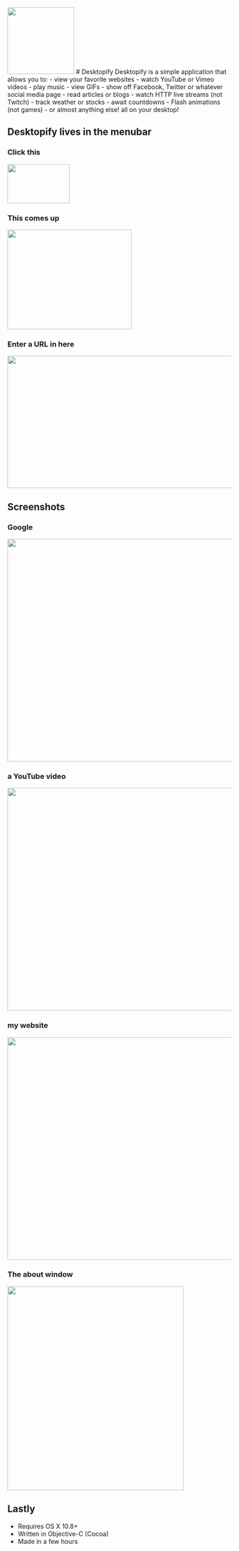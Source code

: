 <img src="http://i.imgur.com/cKpAIo7.png" width="150" height="150" />
# Desktopify
Desktopify is a simple application that allows you to:
  - view your favorite websites
  - watch YouTube or Vimeo videos
  - play music
  - view GIFs
  - show off Facebook, Twitter or whatever social media page
  - read articles or blogs
  - watch HTTP live streams (not Twitch)
  - track weather or stocks
  - await countdowns
  - Flash animations (not games)
  - or almost anything else!
all on your desktop!

## Desktopify lives in the menubar
### Click this
<img src="http://i.imgur.com/BTGin7e.png" width="140" height="88" />

### This comes up
<img src="http://i.imgur.com/RpcsYZZ.png" width="279" height="224" />

### Enter a URL in here
<img src="http://i.imgur.com/snBFSh8.png" width="532" height="297" />

## Screenshots
### Google
<img src="http://i.imgur.com/Na1y24L.png" width="800" height="500" />

### a YouTube video
<img src="http://i.imgur.com/PxjA6I5.png" width="800" height="500" />

### my website
<img src="http://i.imgur.com/LjjlCil.png" width="800" height="500" />

### The about window
<img src="http://i.imgur.com/22QWV6Z.png" width="396" height="458" />

## Lastly
  - Requires OS X 10.8+
  - Written in Objective-C (Cocoa)
  - Made in a few hours
